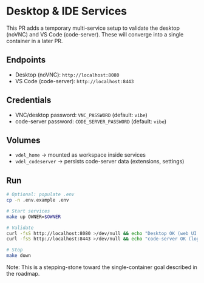 # Desktop & IDE Services

This PR adds a temporary multi-service setup to validate the desktop (noVNC) and VS Code (code-server). These will converge into a single container in a later PR.

## Endpoints
- Desktop (noVNC): `http://localhost:8080`
- VS Code (code-server): `http://localhost:8443`

## Credentials
- VNC/desktop password: `VNC_PASSWORD` (default: `vibe`)
- code-server password: `CODE_SERVER_PASSWORD` (default: `vibe`)

## Volumes
- `vdel_home` → mounted as workspace inside services
- `vdel_codeserver` → persists code-server data (extensions, settings)

## Run
```sh
# Optional: populate .env
cp -n .env.example .env

# Start services
make up OWNER=$OWNER

# Validate
curl -fsS http://localhost:8080 >/dev/null && echo "Desktop OK (web UI reachable)"
curl -fsS http://localhost:8443 >/dev/null && echo "code-server OK (login page reachable)"

# Stop
make down
```

Note: This is a stepping-stone toward the single-container goal described in the roadmap.
